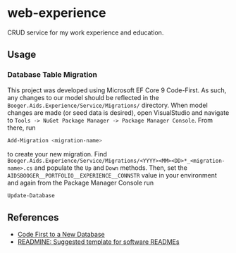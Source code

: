 # web-experience

CRUD service for my work experience and education.

## Usage

### Database Table Migration

This project was developed using Microsoft EF Core 9 Code-First. As such, any changes to our model should be reflected in the `Booger.Aids.Experience/Service/Migrations/` directory. When model changes are made (or seed data is desired), open VisualStudio and navigate to `Tools -> NuGet Package Manager -> Package Manager Console`. From there, run

```ps1
Add-Migration <migration-name>
```

to create your new migration. Find `Booger.Aids.Experience/Service/Migrations/<YYYY><MM><DD>*_<migration-name>.cs` and populate the `Up` and `Down` methods. Then, set the `AIDSBOOGER__PORTFOLIO__EXPERIENCE__CONNSTR` value in your environment and again from the Package Manager Console run

```ps1
Update-Database
```

## References

* [Code First to a New Database](https://learn.microsoft.com/en-us/ef/ef6/modeling/code-first/workflows/new-database)
* [READMINE: Suggested template for software READMEs](https://github.com/mhucka/readmine)